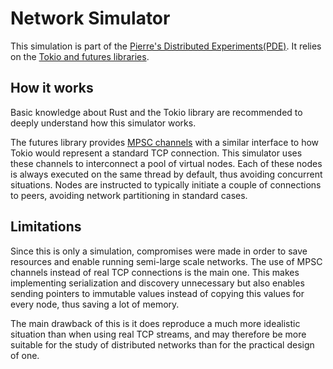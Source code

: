 Network Simulator
=================

This simulation is part of the [Pierre's Distributed Experiments(PDE)](../). It relies on the [Tokio and futures libraries](https://tokio.rs/).

How it works
---
Basic knowledge about Rust and the Tokio library are recommended to deeply understand how this simulator works.

The futures library provides [MPSC channels](https://docs.rs/futures/0.1/futures/sync/mpsc/fn.channel.html) with a similar interface to how Tokio would represent a standard TCP connection. This simulator uses these channels to interconnect a pool of virtual nodes. Each of these nodes is always executed on the same thread by default, thus avoiding concurrent situations. Nodes are instructed to typically initiate a couple of connections to peers, avoiding network partitioning in standard cases.

Limitations
-----------
Since this is only a simulation, compromises were made in order to save resources and enable running semi-large scale networks. The use of MPSC channels instead of real TCP connections is the main one. This makes implementing serialization and discovery unnecessary but also enables sending pointers to immutable values instead of copying this values for every node, thus saving a lot of memory.

The main drawback of this is it does reproduce a much more idealistic situation than when using real TCP streams, and may therefore be more suitable for the study of distributed networks than for the practical design of one.